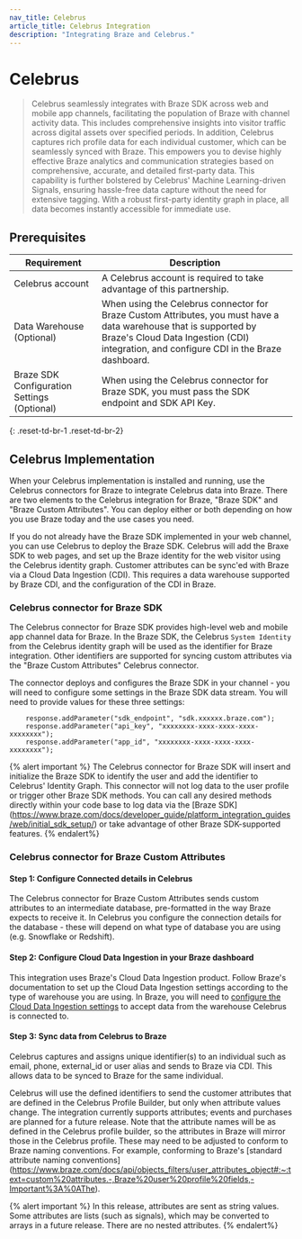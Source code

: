 ```yaml
---
nav_title: Celebrus
article_title: Celebrus Integration
description: "Integrating Braze and Celebrus."
---
```


<!-- The title of your page, used to render the in-page title. -->
# Celebrus

<!-- The description starts with a '>' character and contains an overview of what will be covered. Optionally, in a following paragraph, you can contextualize the topic at a high-level. -->
> Celebrus seamlessly integrates with Braze SDK across web and mobile app channels, facilitating the population of Braze with channel activity data. This includes comprehensive insights into visitor traffic across digital assets over specified periods. In addition, Celebrus captures rich profile data for each individual customer, which can be seamlessly synced with Braze. This empowers you to devise highly effective Braze analytics and communication strategies based on comprehensive, accurate, and detailed first-party data. This capability is further bolstered by Celebrus' Machine Learning-driven Signals, ensuring hassle-free data capture without the need for extensive tagging. With a robust first-party identity graph in place, all data becomes instantly accessible for immediate use.
>
>
## Prerequisites

| Requirement | Description |
|---|---|
| Celebrus account | A Celebrus account is required to take advantage of this partnership. |
| Data Warehouse (Optional) | When using the Celebrus connector for Braze Custom Attributes, you must have a data warehouse that is supported by Braze's Cloud Data Ingestion (CDI) integration, and configure CDI in the Braze dashboard. |
| Braze SDK Configuration Settings (Optional) | When using the Celebrus connector for Braze SDK, you must pass the SDK endpoint and SDK API Key. |
{: .reset-td-br-1 .reset-td-br-2}


<!-- The prerequisites for this task. If no prerequisites are required, you can remove this section. -->
## Celebrus Implementation
When your Celebrus implementation is installed and running, use the Celebrus connectors for Braze to integrate Celebrus data into Braze. There are two elements to the Celebrus integration for Braze, "Braze SDK" and "Braze Custom Attributes". You can deploy either or both depending on how you use Braze today and the use cases you need.


If you do not already have the Braze SDK implemented in your web channel, you can use Celebrus to deploy the Braze SDK. Celebrus will add the Braxe SDK to web pages, and set up the Braze identity for the web visitor using the Celebrus identity graph. Customer attributes can be sync'ed with Braze via a Cloud Data Ingestion (CDI). This requires a data warehouse supported by Braze CDI, and the configuration of the CDI in Braze.

### Celebrus connector for Braze SDK

The Celebrus connector for Braze SDK provides high-level web and mobile app channel data for Braze. In the Braze SDK, the Celebrus `System Identity` from the Celebrus identity graph will be used as the identifier for Braze integration. Other identifiers are supported for syncing custom attributes via the "Braze Custom Attributes" Celebrus connector.

The connector deploys and configures the Braze SDK in your channel - you will need to configure some settings in the Braze SDK data stream. You will need to provide values for these three settings:

```
    response.addParameter("sdk_endpoint", "sdk.xxxxxx.braze.com");
    response.addParameter("api_key", "xxxxxxxx-xxxx-xxxx-xxxx-xxxxxxxx");
    response.addParameter("app_id", "xxxxxxxx-xxxx-xxxx-xxxx-xxxxxxxx");
```

{% alert important %}
The Celebrus connector for Braze SDK will insert and initialize the Braze SDK to identify the user and add the identifier to Celebrus' Identity Graph. This connector will not log data to the user profile or trigger other Braze SDK methods. You can call any desired methods directly within your code base to log data via the [Braze SDK] (https://www.braze.com/docs/developer_guide/platform_integration_guides/web/initial_sdk_setup/) or take advantage of other Braze SDK-supported features. 
{% endalert%}

### Celebrus connector for Braze Custom Attributes

#### Step 1: Configure Connected details in Celebrus 
The Celebrus connector for Braze Custom Attributes sends custom attributes to an intermediate database, pre-formatted in the way Braze expects to receive it. In Celebrus you configure the connection details for the database - these will depend on what type of database you are using (e.g. Snowflake or Redshift). 

#### Step 2: Configure Cloud Data Ingestion in your Braze dashboard
This integration uses Braze's Cloud Data Ingestion product. Follow Braze's documentation to set up the Cloud Data Ingestion settings according to the type of warehouse you are using. In Braze, you will need to [configure the Cloud Data Ingestion settings](https://www.braze.com/docs/user_guide/data_and_analytics/cloud_ingestion/overview/) to accept data from the warehouse Celebrus is connected to.

#### Step 3: Sync data from Celebrus to Braze
Celebrus captures and assigns unique identifier(s) to an individual such as email, phone, external_id or user alias and sends to Braze via CDI. This allows data to be synced to Braze for the same individual.

Celebrus will use the defined identifiers to send the customer attributes that are defined in the Celebrus Profile Builder, but only when attribute values change. The integration currently supports attributes; events and purchases are planned for a future release. Note that the attribute names will be as defined in the Celebrus profile builder, so the attributes in Braze will mirror those in the Celebrus profile. These may need to be adjusted to conform to Braze naming conventions. For example, conforming to Braze's [standard attribute naming conventions] (https://www.braze.com/docs/api/objects_filters/user_attributes_object#:~:text=custom%20attributes.-,Braze%20user%20profile%20fields,-Important%3A%0AThe).  

{% alert important %}
In this release, attributes are sent as string values. Some attributes are lists (such as signals), which may be converted to arrays in a future release. There are no nested attributes.
{% endalert%}

